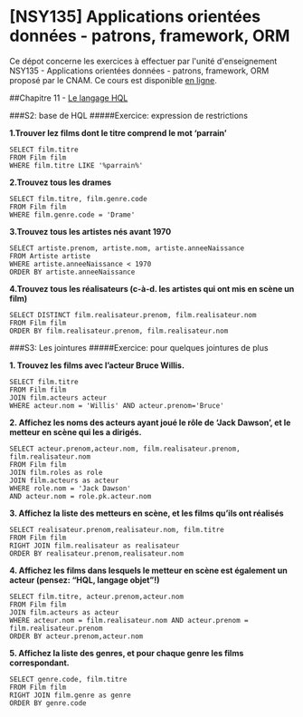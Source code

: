 # [NSY135] Applications orientées données - patrons, framework, ORM

Ce dépot concerne les exercices à effectuer par l'unité d'enseignement NSY135 - Applications orientées données - patrons, framework, ORM proposé par le CNAM. Ce cours est disponible [en ligne](http://orm.bdpedia.fr/).


##Chapitre 11 - [Le langage HQL](http://orm.bdpedia.fr/HQL.html)

###S2: base de HQL
#####Exercice: expression de restrictions

**1.Trouver lez films dont le titre comprend le mot ‘parrain’**
```
SELECT film.titre
FROM Film film
WHERE film.titre LIKE '%parrain%'
```
**2.Trouvez tous les drames**
```
SELECT film.titre, film.genre.code
FROM Film film
WHERE film.genre.code = 'Drame'
```
**3.Trouvez tous les artistes nés avant 1970**
```
SELECT artiste.prenom, artiste.nom, artiste.anneeNaissance
FROM Artiste artiste
WHERE artiste.anneeNaissance < 1970
ORDER BY artiste.anneeNaissance
```
**4.Trouvez tous les réalisateurs (c-à-d. les artistes qui ont mis en scène un film)**
```
SELECT DISTINCT film.realisateur.prenom, film.realisateur.nom
FROM Film film
ORDER BY film.realisateur.prenom, film.realisateur.nom
```

###S3: Les jointures
#####Exercice: pour quelques jointures de plus

**1. Trouvez les films avec l’acteur Bruce Willis.**
```
SELECT film.titre
FROM Film film
JOIN film.acteurs acteur
WHERE acteur.nom = 'Willis' AND acteur.prenom='Bruce'
```
**2. Affichez les noms des acteurs ayant joué le rôle de ‘Jack Dawson’, et le metteur en scène qui les a dirigés.**
```
SELECT acteur.prenom,acteur.nom, film.realisateur.prenom, film.realisateur.nom
FROM Film film
JOIN film.roles as role
JOIN film.acteurs as acteur
WHERE role.nom = 'Jack Dawson'
AND acteur.nom = role.pk.acteur.nom
```
**3. Affichez la liste des metteurs en scène, et les films qu’ils ont réalisés**
```
SELECT realisateur.prenom,realisateur.nom, film.titre
FROM Film film
RIGHT JOIN film.realisateur as realisateur
ORDER BY realisateur.prenom,realisateur.nom
```

**4. Affichez les films dans lesquels le metteur en scène est également un acteur (pensez: “HQL, langage objet”!)**
```
SELECT film.titre, acteur.prenom,acteur.nom
FROM Film film
JOIN film.acteurs as acteur
WHERE acteur.nom = film.realisateur.nom AND acteur.prenom = film.realisateur.prenom
ORDER BY acteur.prenom,acteur.nom
```
**5. Affichez la liste des genres, et pour chaque genre les films correspondant.**
```
SELECT genre.code, film.titre
FROM Film film
RIGHT JOIN film.genre as genre
ORDER BY genre.code
```
